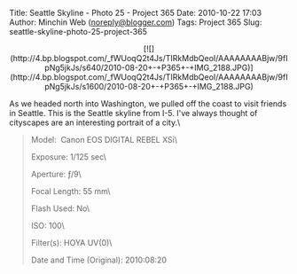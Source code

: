 Title: Seattle Skyline - Photo 25 - Project 365
Date: 2010-10-22 17:03
Author: Minchin Web (noreply@blogger.com)
Tags: Project 365
Slug: seattle-skyline-photo-25-project-365

<div class="separator" style="clear: both; text-align: center;">

</p>
<p>
[![](http://4.bp.blogspot.com/_fWUoqQ2t4Js/TIRkMdbQeoI/AAAAAAAABjw/9fIpNg5jkJs/s640/2010-08-20+-+P365+-+IMG_2188.JPG)](http://4.bp.blogspot.com/_fWUoqQ2t4Js/TIRkMdbQeoI/AAAAAAAABjw/9fIpNg5jkJs/s1600/2010-08-20+-+P365+-+IMG_2188.JPG)

</div>

</p>
As we headed north into Washington, we pulled off the coast to visit
friends in Seattle. This is the Seattle skyline from I-5. I've always
thought of cityscapes are an interesting portrait of a city.\

> </p>
> <span style="color: #666666;">Model: </span> Canon EOS DIGITAL REBEL
> XSi\
>
> <span style="color: #666666;">Exposure: </span>1/125 sec\
>
> <span style="color: #666666;">Aperture: </span>ƒ/9\
>
> <span style="color: #666666;">Focal Length: </span>55 mm\
>
> <span style="color: #666666;">Flash Used: </span>No\
>
> <span style="color: #666666;">ISO: </span>100\
>
> <span style="color: #666666;">Filter(s): </span>HOYA UV(0)\
>
> <span style="color: #666666;">Date and Time
> (Original): </span>2010:08:20
>
> <p>

</p>

